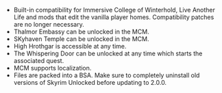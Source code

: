 - Built-in compatibility for Immersive College of Winterhold, Live Another Life and mods that edit the vanilla player homes. Compatibility patches are no longer necessary.
- Thalmor Embassy can be unlocked in the MCM.
- SKyhaven Temple can be unlocked in the MCM.
- High Hrothgar is accessible at any time.
- The Whispering Door can be unlocked at any time which starts the associated quest.
- MCM supports localization.
- Files are packed into a BSA. Make sure to completely uninstall old versions of Skyrim Unlocked before updating to 2.0.0.
